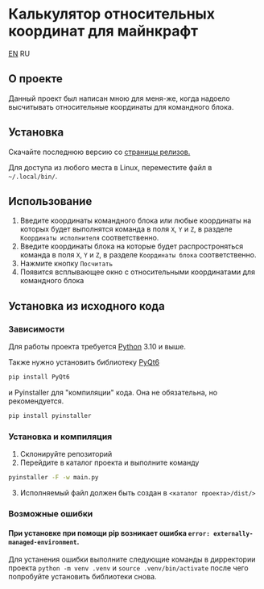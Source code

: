 # Калькулятор относительных координат для майнкрафт
[EN](/README.md) RU
## О проекте
Данный проект был написан мною для меня-же, когда надоело высчитывать относительные координаты для командного блока.

## Установка

Скачайте последнюю версию со [страницы релизов.](https://github.com/OtlichnikTop/minecraft-relative-coordinates-calcualtor/releases)

Для доступа из любого места в Linux, переместите файл в `~/.local/bin/`.

## Использование
1. Введите координаты командного блока или любые координаты на которых будет выполнятся команда в поля `X`, `Y` и `Z`, в разделе `Координаты исполнителя` соответственно.
2. Введите координаты блока на которые будет распростроняться команда в поля `X`, `Y` и `Z`, в разделе `Координаты блока` соответственно.
3. Нажмите кнопку `Посчитать`
4. Появится всплывающее окно с относительными координатами для командного блока 

## Установка из исходного кода
### Зависимости
Для работы проекта требуется [Python](https://www.python.org/) 3.10 и выше.

Также нужно установить библиотеку [PyQt6](https://pypi.org/project/PyQt6/)
```bash
pip install PyQt6
```
и Pyinstaller для "компиляции" кода. Она не обязательна, но рекомендуется.
```bash
pip install pyinstaller
```
### Установка и компиляция
1. Склонируйте репозиторий
2. Перейдите в каталог проекта и выполните команду
```bash
pyinstaller -F -w main.py
```
3. Исполняемый файл должен быть создан в `<каталог проекта>/dist/>`

### Возможные ошибки
#### При установке при помощи pip возникает ошибка `error: externally-managed-environment`.
Для устанения ошибки выполните следующие команды в дирректории проекта `python -m venv .venv` и `source .venv/bin/activate` после чего попробуйте установить библиотеки снова.

